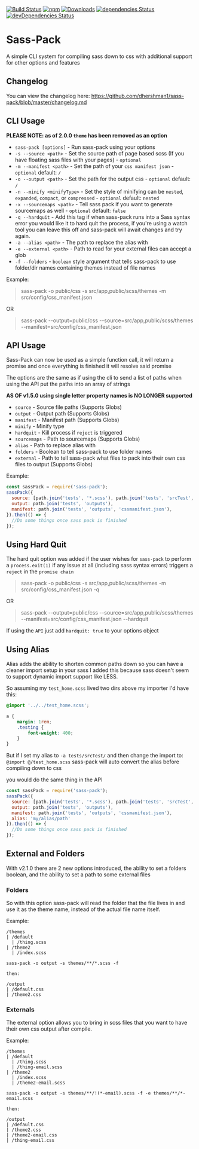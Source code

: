 [![Build Status](https://img.shields.io/travis/dhershman1/sass-pack.svg?style=for-the-badge)](https://travis-ci.org/dhershman1/sass-pack)
[![npm](https://img.shields.io/npm/v/sass-pack.svg?style=for-the-badge)](https://www.npmjs.com/package/sass-pack)
[![Downloads](https://img.shields.io/npm/dm/sass-pack.svg?style=for-the-badge)](https://www.npmjs.com/package/sass-pack)
[![dependencies Status](https://img.shields.io/david/dhershman1/sass-pack.svg?style=for-the-badge)](https://david-dm.org/dhershman1/sass-pack)
[![devDependencies Status](https://img.shields.io/david/dev/dhershman1/sass-pack.svg?style=for-the-badge)](https://david-dm.org/dhershman1/sass-pack?type=dev)

# Sass-Pack

A simple CLI system for compiling sass down to css with additional support for other options and features

## Changelog

You can view the changelog here: https://github.com/dhershman1/sass-pack/blob/master/changelog.md

## CLI Usage

**PLEASE NOTE: as of 2.0.0 `theme` has been removed as an option**

 - `sass-pack [options]` - Run sass-pack using your options
 - `-s --source <path>` - Set the source path of page based scss (If you have floating sass files with your pages) - `optional`
 - `-m --manifest <path>`  - Set the path of your `css manifest json` - `optional` default: `/`
 - `-o --output <path>` - Set the path for the output css - `optional` default: `/`
 - `-n --minify <minifyType>` - Set the style of minifying can be `nested`, `expanded`, `compact`, or `compressed` - `optional` default: `nested`
 - `-x --sourcemaps <path>` - Tell sass pack if you want to generate sourcemaps as well - `optional` default: `false`
 - `-q --hardquit` - Add this tag if when sass-pack runs into a Sass syntax error you would like it to hard quit the process, if you're using a watch tool you can leave this off and sass-pack will await changes and try again.
 - `-a --alias <path>` - The path to replace the alias with
 - `-e --external <path>` - Path to read for your external files can accept a glob
 - `-f --folders` - `boolean` style argument that tells sass-pack to use folder/dir names containing themes instead of file names

Example:
> sass-pack -o public/css -s src/app,public/scss/themes -m src/config/css_manifest.json

OR

> sass-pack --output=public/css --source=src/app,public/scss/themes --manifest=src/config/css_manifest.json

## API Usage

Sass-Pack can now be used as a simple function call, it will return a promise and once everything is finished it will resolve said promise

The options are the same as if using the cli to send a list of paths when using the API put the paths into an array of strings

**AS OF v1.5.0 using single letter property names is NO LONGER supported**

* `source` - Source file paths (Supports Globs)
* `output` - Output path (Supports Globs)
* `manifest` - Manifest path (Supports Globs)
* `minify` - Minify type
* `hardquit` - Kill process if `reject` is triggered
* `sourcemaps` - Path to sourcemaps (Supports Globs)
* `alias` - Path to replace alias with
* `folders` - Boolean to tell sass-pack to use folder names
* `external` - Path to tell sass-pack what files to pack into their own css files to output (Supports Globs)

Example:
```js
const sassPack = require('sass-pack');
sassPack({
  source: [path.join('tests', '*.scss'), path.join('tests', 'srcTest', '*.scss')],
  output: path.join('tests', 'outputs'),
  manifest: path.join('tests', 'outputs', 'cssmanifest.json'),
}).then(() => {
  //Do some things once sass pack is finished
});
```
## Using Hard Quit

The hard quit option was added if the user wishes for `sass-pack` to perform a `process.exit(1)` if any issue at all (including sass syntax errors) triggers a `reject` in the `promise chain`

> sass-pack -o public/css -s src/app,public/scss/themes -m src/config/css_manifest.json -q

OR

> sass-pack --output=public/css --source=src/app,public/scss/themes --manifest=src/config/css_manifest.json --hardquit

If using the `API` just add `hardquit: true` to your options object

## Using Alias

Alias adds the ability to shorten common paths down so you can have a cleaner import setup in your sass I added this because sass doesn't seem to support dynamic import support like LESS.

So assuming my `test_home.scss` lived two dirs above my importer I'd have this:

```scss
@import '../../test_home.scss';

a {
	margin: 1rem;
	.testing {
		font-weight: 400;
	}
}

```
But if I set my alias to `-a tests/srcTest/` and then change the import to: `@import @/test_home.scss` sass-pack will auto convert the alias before compiling down to css

you would do the same thing in the API
```js
const sassPack = require('sass-pack');
sassPack({
  source: [path.join('tests', '*.scss'), path.join('tests', 'srcTest', '*.scss')],
  output: path.join('tests', 'outputs'),
  manifest: path.join('tests', 'outputs', 'cssmanifest.json'),
  alias: 'my/alias/path'
}).then(() => {
  //Do some things once sass pack is finished
});
```

## External and Folders

With v2.1.0 there are 2 new options introduced, the ability to set a folders boolean, and the ability to set a path to some external files

### Folders

So with this option sass-pack will read the folder that the file lives in and use it as the theme name, instead of the actual file name itself.

Example:

```
/themes
| /default
  | /thing.scss
| /theme2
  | /index.scss

sass-pack -o output -s themes/**/*.scss -f

then:

/output
| /default.css
| /theme2.css
```

### Externals

The external option allows you to bring in scss files that you want to have their own css output after compile.

Example:

```
/themes
| /default
  | /thing.scss
  | /thing-email.scss
| /theme2
  | /index.scss
  | /theme2-email.scss

sass-pack -o output -s themes/**/!(*-email).scss -f -e themes/**/*-email.scss

then:

/output
| /default.css
| /theme2.css
| /theme2-email.css
| /thing-email.css
```

